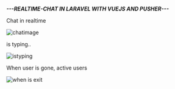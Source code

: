 *****************---REALTIME-CHAT IN LARAVEL WITH VUEJS AND PUSHER---*****************

Chat in realtime

![chatimage](https://user-images.githubusercontent.com/111653544/222706878-ed7ec9e9-9054-47e8-aa0e-5d46c878f122.PNG)

is typing..

![istyping](https://user-images.githubusercontent.com/111653544/222706907-25480695-1c42-42cd-85f5-f3d1a4dee2b2.PNG)

When user is gone, active users

![when is exit](https://user-images.githubusercontent.com/111653544/222706988-96a76b5a-eb4e-4095-84bb-25075949af9a.PNG)
